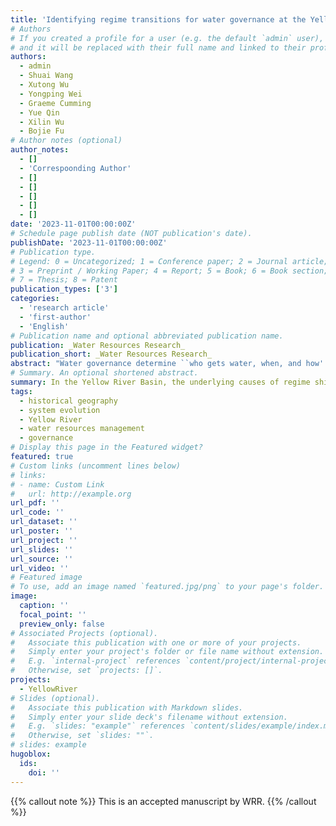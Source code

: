 ```yaml
---
title: 'Identifying regime transitions for water governance at the Yellow River Basin, China'
# Authors
# If you created a profile for a user (e.g. the default `admin` user), write the username (folder name) here
# and it will be replaced with their full name and linked to their profile.
authors:
  - admin
  - Shuai Wang
  - Xutong Wu
  - Yongping Wei
  - Graeme Cumming
  - Yue Qin
  - Xilin Wu
  - Bojie Fu
# Author notes (optional)
author_notes:
  - []
  - 'Correspoonding Author'
  - []
  - []
  - []
  - []
  - []
date: '2023-11-01T00:00:00Z'
# Schedule page publish date (NOT publication's date).
publishDate: '2023-11-01T00:00:00Z'
# Publication type.
# Legend: 0 = Uncategorized; 1 = Conference paper; 2 = Journal article;
# 3 = Preprint / Working Paper; 4 = Report; 5 = Book; 6 = Book section;
# 7 = Thesis; 8 = Patent
publication_types: ['3']
categories:
  - 'research article'
  - 'first-author'
  - 'English'
# Publication name and optional abbreviated publication name.
publication: _Water Resources Research_
publication_short: _Water Resources Research_
abstract: "Water governance determine ``who gets water, when, and how' in most large river basins. Shifts in water governance regimes from natural to social-ecological or ``hydrosocial' carry profound implications for human wellbeing; identifying regime changes in water governance is critical to navigating social-ecological transitions and guiding sustainability. We characterized water governance along with the three main aspects - stress, purpose, and allocation - to develop a quantitative Integrated Water Governance Index (IWGI) at a basin scale. Applying the IWGI to the rapidly-changing Yellow River Basin (YRB) in China clarifies shifts in water governance between massive supply, transformation governance, and adaptation-oriented regimes. In the YRB, the underlying causes of regime shifts were increasing water supply and demand before the governance transformation and re-allocation and regulation after the change. The IWGI offers a comprehensive and straightforward approach to linking water governance regimes to sustainability, providing valuable insights into hydrosocial transitions."
# Summary. An optional shortened abstract.
summary: In the Yellow River Basin, the underlying causes of regime shifts were increasing water supply and demand before the governance transformation and re-allocation and regulation after the change. The IWGI offers a comprehensive and straightforward approach to linking water governance regimes to sustainability, providing valuable insights into hydrosocial transitions.
tags:
  - historical geography
  - system evolution
  - Yellow River
  - water resources management
  - governance
# Display this page in the Featured widget?
featured: true
# Custom links (uncomment lines below)
# links:
# - name: Custom Link
#   url: http://example.org
url_pdf: ''
url_code: ''
url_dataset: ''
url_poster: ''
url_project: ''
url_slides: ''
url_source: ''
url_video: ''
# Featured image
# To use, add an image named `featured.jpg/png` to your page's folder.
image:
  caption: ''
  focal_point: ''
  preview_only: false
# Associated Projects (optional).
#   Associate this publication with one or more of your projects.
#   Simply enter your project's folder or file name without extension.
#   E.g. `internal-project` references `content/project/internal-project/index.md`.
#   Otherwise, set `projects: []`.
projects:
  - YellowRiver
# Slides (optional).
#   Associate this publication with Markdown slides.
#   Simply enter your slide deck's filename without extension.
#   E.g. `slides: "example"` references `content/slides/example/index.md`.
#   Otherwise, set `slides: ""`.
# slides: example
hugoblox:
  ids:
    doi: ''
---
```


{{% callout note %}}
This is an accepted manuscript by WRR.
{{% /callout %}}
